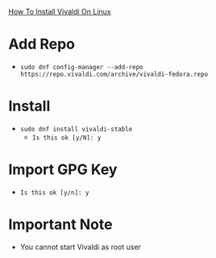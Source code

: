 [How To Install Vivaldi On Linux](https://www.makeuseof.com/how-to-install-vivaldi-on-linux/)<br />

# Add Repo
* `sudo dnf config-manager --add-repo https://repo.vivaldi.com/archive/vivaldi-fedora.repo`

# Install
* `sudo dnf install vivaldi-stable`
  * `Is this ok [y/N]: y`

# Import GPG Key
* `Is this ok [y/n]: y`

# Important Note
* You cannot start Vivaldi as root user
